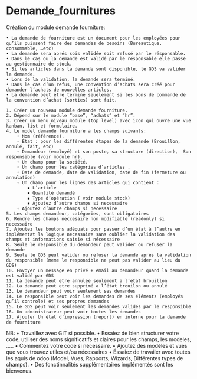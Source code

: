 # Demande_fournitures

Création du module demande fourniture:

    • La demande de fourniture est un document pour les employées pour qu’ils puissent faire des demandes de besoins (Bureautique, consommable, …etc)
    • La demande sera aprés sois validée soit refusé par le résponsable.
    • Dans le cas ou la demande est validé par le résponsable elle passe au gestionnaire de stock.
    • Si les articles dans la demande sont disponible, le GDS va valider la demande.
    • Lors de la validation, la demande sera terminé.
    • Dans le cas d’un refus, une convention d’achats sera créé pour demander l’achats de nouvelles articles.
    • La demande peut étre terminé seuelement si les bons de commande de la convention d’achat (sorties) sont fait.

    1. Créer un nouveau module demande fourniture.
    2. Dépend sur le module “base”, “achats” et “hr”.
    3. Créer un menu niveau module (top level) avec icon qui ouvre une vue kanban, list et formulaire.
    4. Le model demande fourniture a les champs suivants:
        ◦ Nom (référence).
        ◦ État : pour les différentes étapes de la demande (Brouillon, annulé, fait, etc)
        ◦ Demandeur (employé) et son poste, sa structure (direction),  Son responsible (voir module hr).
        ◦ Un champ pour la société.
        ◦ Un champ pour les catégories d’articles .
        ◦ Date de demande, date de validation, date de fin (fermeture ou annulation)
        ◦ Un champ pour les lignes des articles qui contient :
            ▪ L’article
            ▪ Quantité demandé
            ▪ Type d’opération ( voir module stock)
            ▪ Ajoutez d’autre champs si necessaire
        ◦ Ajoutez d’autre champs si necessaire
    5. Les champs demandeur, catégories, sont obligatoires
    6. Rendre les champs neccesaire non modifiable (readonly) si necessaire
    7. Ajoutez les boutons adéquats pour passer d’un état à l’autre en implémentat la logique necessaire sans oublier la validation des champs et informations saisie si nécessaire
    8. Seule le responsible du demandeur peut valider ou refuser la demande 
    9. Seule le GDS peut valider ou refuser la demande aprés la validation du responsible (meme le responsible ne peut pas valider au lieu du GDS)
    10. Envoyer un message en privé + email au demandeur quand la demande est validé par GDS
    11. La demande peut etre annulée seulement a l’état brouillon
    12. La demande peut etre supprimé a l’état brouilon ou annulé
    13. Le demandeur peut voir seulement ses demandes
    14. Le responsible peut voir les demandes de ses éléments (employés qu’il controle) et ses propres demandes
    15. Le GDS peut voir seulement les demandes validés par le responsible
    16. Un administrateur peut voir toutes les demandes
    17. Ajouter Un état d’impression (report) en interne pour la demande de fourniture

NB:
    • Travaillez avec GIT si possible.
    • Essaiez de bien structurer votre code, utiliser des noms significatifs et claires pour les champs, les modeles, …..
    • Commentez votre code si nécessaire.
    • Ajoutez des modèles et vues que vous trouvez utiles et/ou nécessaires
    • Éssaiez de travailer avec toutes les aquis de odoo (Model, Vues, Rapports, Wizards, Différentes types de champs).
    • Des fonctinnalités supplémentaires implémentés sont les bienvenus.
